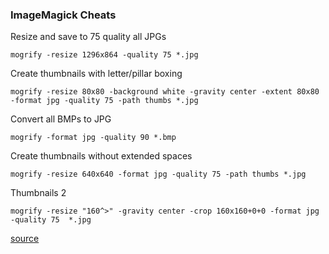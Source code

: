 ### ImageMagick Cheats

Resize and save to 75 quality all JPGs
```
mogrify -resize 1296x864 -quality 75 *.jpg
```

Create thumbnails with letter/pillar boxing
```
mogrify -resize 80x80 -background white -gravity center -extent 80x80 -format jpg -quality 75 -path thumbs *.jpg
```

Convert all BMPs to JPG
```
mogrify -format jpg -quality 90 *.bmp
```

Create thumbnails without extended spaces
```
mogrify -resize 640x640 -format jpg -quality 75 -path thumbs *.jpg
```

Thumbnails 2
```
mogrify -resize "160^>" -gravity center -crop 160x160+0+0 -format jpg -quality 75  *.jpg
```

[source](http://stackoverflow.com/questions/12433300/imagemagick-how-to-resize-proportionally-with-mogrify-without-a-background)


